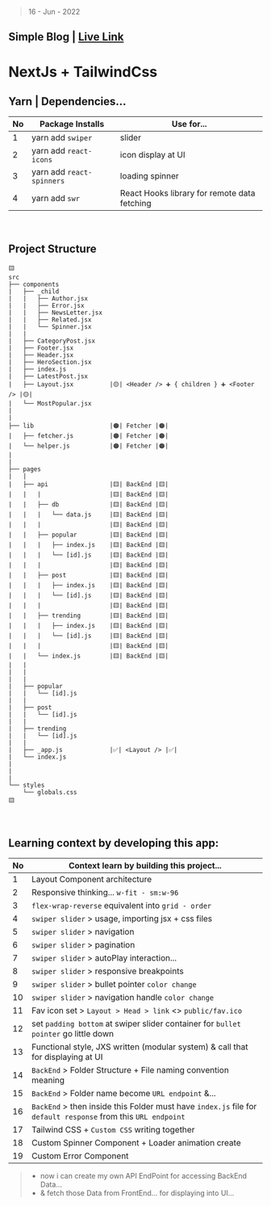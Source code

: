 > 16 - Jun - 2022

## Simple Blog | [Live Link][link]
[link]: https://next-simple-blog-bd.vercel.app


# NextJs + TailwindCss


## Yarn | Dependencies...
|No| Package Installs          | Use for...          |
|--|---------------------------|---------------------|
| 1| yarn add `swiper`         | slider              |
| 2| yarn add `react-icons`    | icon display at UI  |
| 3| yarn add `react-spinners` | loading spinner     |
| 4| yarn add `swr`            | React Hooks library for remote data fetching |


<br/>


## Project Structure
    🟨
    src
    ├── components
    |   ├── _child
    |   |   ├── Author.jsx
    |   |   ├── Error.jsx
    |   |   ├── NewsLetter.jsx
    |   |   ├── Related.jsx
    |   |   └── Spinner.jsx
    |   |
    |   ├── CategoryPost.jsx
    |   ├── Footer.jsx
    |   ├── Header.jsx
    |   ├── HeroSection.jsx
    |   ├── index.js
    |   ├── LatestPost.jsx
    |   ├── Layout.jsx          |🟡| <Header /> ➕ { children } ➕ <Footer /> |🟡|
    |   └── MostPopular.jsx
    |
    |
    ├── lib                     |🟠| Fetcher |🟠|
    |   ├── fetcher.js          |🟠| Fetcher |🟠|
    |   └── helper.js           |🟠| Fetcher |🟠|
    |
    |
    ├── pages
    |   |
    |   ├── api                 |🟨| BackEnd |🟨|
    |   |   |                   |🟨| BackEnd |🟨|
    |   |   ├── db              |🟨| BackEnd |🟨|
    |   |   |   └── data.js     |🟨| BackEnd |🟨|
    |   |   |                   |🟨| BackEnd |🟨|
    |   |   ├── popular         |🟨| BackEnd |🟨|
    |   |   |   ├── index.js    |🟨| BackEnd |🟨| 
    |   |   |   └── [id].js     |🟨| BackEnd |🟨|
    |   |   |                   |🟨| BackEnd |🟨|
    |   |   ├── post            |🟨| BackEnd |🟨|
    |   |   |   ├── index.js    |🟨| BackEnd |🟨|
    |   |   |   └── [id].js     |🟨| BackEnd |🟨|
    |   |   |                   |🟨| BackEnd |🟨|
    |   |   ├── trending        |🟨| BackEnd |🟨|
    |   |   |   ├── index.js    |🟨| BackEnd |🟨|
    |   |   |   └── [id].js     |🟨| BackEnd |🟨|
    |   |   |                   |🟨| BackEnd |🟨|
    |   |   └── index.js        |🟨| BackEnd |🟨|
    |   |                       
    |   |
    |   |
    |   ├── popular
    |   |   └── [id].js
    |   |
    |   ├── post
    |   |   └── [id].js
    |   |
    |   ├── trending
    |   |   └── [id].js
    |   |
    |   ├── _app.js             |✅| <Layout /> |✅|
    |   └── index.js
    |
    |
    |
    └── styles
        └── globals.css
    🟨
<br/>


## Learning context by developing this app:
|No| Context learn by building this project...          | 
|--|----------------------------------------------------|
| 1| Layout Component architecture                      | 
| 2| Responsive thinking... `w-fit - sm:w-96`           | 
| 3| `flex-wrap-reverse` equivalent into `grid - order` | 
| 4| `swiper slider` > usage, importing jsx + css files | 
| 5| `swiper slider` > navigation                       | 
| 6| `swiper slider` > pagination                       | 
| 7| `swiper slider` > autoPlay interaction...          | 
| 8| `swiper slider` > responsive breakpoints           | 
| 9| `swiper slider` > bullet pointer `color change`    | 
|10| `swiper slider` > navigation handle `color change` | 
|11| Fav icon set > `Layout > Head > link` <> `public/fav.ico`  |
|12| set `padding bottom` at swiper slider container for `bullet pointer` go little down | 
|13| Functional style, JXS written (modular system) & call that for displaying at UI     |
|14| `BackEnd` > Folder Structure + File naming convention meaning                       |
|15| `BackEnd` > Folder name become `URL endpoint` &...                                  | 
|16| `BackEnd` > then inside this Folder must have `index.js` file for `default response` from this `URL endpoint` |
|17| Tailwind CSS + `Custom CSS` writing together       |
|18| Custom Spinner Component + Loader animation create | 
|19| Custom Error Component                             | 


> * now i can create my own API EndPoint for accessing BackEnd Data...
> * & fetch those Data from FrontEnd... for displaying into UI...
